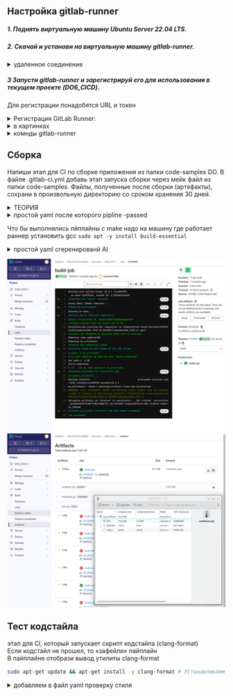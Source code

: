 


## Настройка gitlab-runner

##### 1. Поднять виртуальную машину *Ubuntu Server 22.04 LTS*.
##### 2. Скачай и установи на виртуальную машину *gitlab-runner*.  

<details>
<summary>  удаленное соединение  </summary>
 
Орагнизовать удаленное соединение: доступ в терминал виртуалки с хоста или любой другой виртуальной машины с интерфейсом, что бы вручную не вписывать команды регистарции у установки *gitlab-runner*  
-  в настройках виртуальной машины выбрать адптер сетевой мост.   
`ip a` - запросить адрес, по этому адресу пропинговать с другой машины пинг должен проходить, или с хоста так же проходит пинг

> Включить терминал можно комбинацией `Ctr+Alt+T`

 - проверим что `ssh` работает - `sudo systemctl status sshd`  
 - если не работет включить - `sudo apt-get install ssh` -  раскомитить 22 порт в файле `/etc/ssh/sshd_config`   
-  подключаться с удаленной машины командой - `ssh <username>@<ipname>` - ввесить пароль при запросе   
- установить `gitlab runner` `*https://docs.gitlab.com/runner/install/linux-repository/*`   

> `gitlab-runner status` - Проверяет статус работающего сервиса GitLab Runner.
> для выхода из удоленного соединения в возврата на хост в консоли пишем exit 


</details>

##### 3 Запусти gitlab-runner и зарегистрируй его для использования в текущем проекте (DO6_CICD).

Для регистрации понадобятся URL и токен

<details>
<summary>  Регистрация GitLab Runner: </summary>

1. Запустите команду `gitlab-runner register`  
2. Введите `URL` вашего `GitLab` экземпляра  
3. Введите токен регистрации, который вы скопировали ранее
  -- дальше просто ентер ничего не задавала
5. Придумайте описание для вашего Runner'а. Это может быть что-то вроде "Linux Runner for project X".   
6. Введите теги для Runner'а (через запятую), если нужно. Теги используются для привязки Runner'а к конкретным задачам в вашем CI/CD.   
7. Можно добавить примечание по обслуживанию. Например, указать характеристики сервера. 
8. Выберите тип executor'а. Самые распространенные варианты:
shell: Задачи выполняются непосредственно на сервере, где установлен Runner.  (выбрала этот вариант)
docker: Задачи выполняются в Docker контейнерах. 
Если выбрали docker, нужно будет указать образ, например, alpine. 

</details>

<details>
<summary> в картинках </summary>

![Настройка сети вируальной машины ](image/VM_network.png "Настройка сети вируальной машины ")  
  
![установка ssh при установке убунту](image/install_openSSH.png "установка ssh при установке убунту")  
  
![Возможные ошибки при запуске службы sshd](image/Error_sshd.png "Возможные ошибки при запуске службы sshd")  
  
![проверка статуса службы sshd](image/status_sshd.png "проверка статуса службы sshd")  
  
![результат подключения через sshd](image/ssh_doing_result.png "результат подключения через sshd")  
  
![установка gitlab-runner](image/install_gitlab_runner.png "установка gitlab-runner")  
  
![регистрация gitlab-runner](image/runner_register.png "регистрация gitlab-runner")  



</details>


<details>
<summary> комнды gitlab-runner </summary>
 
```bash
sudo systemctl status gitlab-runner  # проверка статуса
 
gitlab-runner run # Запуск всех раннеров

gitlab-runner list # Список раннеров  

gitlab-runner verify # Проверка раннеров

gitlab-runner unregister --all-runners # Удаление всех раннеров

gitlab-runner unregister --name ${name_runner} # Удаление конкретного раннера

vim /etc/gitlab-runner/config.toml # Файл с конфигурациями раннеров  
```

</details>




##  Сборка

Напиши этап для CI по сборке приложения из папки code-samples DO.
В файле .gitlab-ci.yml добавь этап запуска сборки через мейк файл из папки code-samples.
Файлы, полученные после сборки (артефакты), сохрани в произвольную директорию со сроком хранения 30 дней.

<details>
<summary> ТЕОРИЯ </summary>
 
Скрипт *CI* пишется на *YAML*. `.gitlab-ci.yml` - это единственный файл, который лежит непосредственно в корне проекта. В любых других папках *GitLab* его просто не прочитает, соответственно пайплайн работать не будет.  

Для отладки и для понимания пайплайна можно использовать средство, встроенное в саму оболочку `GitLab: Build -> Pipeline Editor`.  

> Перейдем в Pipeline editor, выберем ветку develop, и нажмем кнопку Configure pipeline. Мы попадем в окно визуального редактора. По идее, команды можно писать в файле .gitlab-ci.yml напрямую. Преимущества визуального редактора – он хорошо подсвечивает ошибки в yaml синтаксисе, и иногда дает базовые подсказки. В остальном – дело вкуса.  

Для визуальной и логической компоновки ваших Jobs, здесь есть так называемые стадии -stages. Не более чем группировка. В процессе работы pipeline – можно будет смотреть, какая стадия и какая jobs в ней выполняется.  

Руководство по разработке шаблонов GitLab CI/CD (устарело)
https://docs.gitlab.com/ee/development/cicd/templates.html

</details>

<details>
<summary> простой yaml после которого pipline -passed  </summary>

```yaml
stages:
  - build

build_job:
  stage: build
  script:
    - echo "Running."
```

![УСпешно выполненный пайплайн ](image/Pipline_OK.png "УСпешно выполненное пйплайна ")  
![УСпешно выполненное задание ](image/Jobs_OK2.png "УСпешно выполненное задание ")  
![УСпешно выполненное задание ](image/Jobs_OK.png "УСпешно выполненное задание ")  
</details>

Что бы выполнялись пйплайны с make надо на машину где работает раннер  установить gcc `sudo apt -y install build-essential`

<details>
<summary> простой yaml сгеренированй AI  </summary>

Чтобы добавить в `.gitlab-ci.yml` этап запуска сборки через make из папки code-samples, нужно добавить новый этап и задание в файл `.gitlab-ci.yml`, указав команду `make` внутри соответствующей директории, например, так:   
```yaml
default:
   # tags: [bash] #нужно будет только если при регистрации ранера бали добавлены теги

stages:          
  - build

# Это задание(job) выполняется на этапе(stage) сборки(build), который выполняется первым.
build-job:       
  stage: build
  script:
    - mkdir -p my_artifacts # Создаем директорию для артифактов
    - cd code-samples/ && make && echo "build completed"
    - cd .. && cp code-samples/* my_artifacts

  artifacts:
    paths:
      - my_artifacts/ # Или my_artifacts.zip
      - echo "artifacts saved"
    expire_in: 30 days # Устанавливаем срок хранения

```

Пояснения:
> **stages:** Определяет последовательность этапов конвейера. В данном случае есть только один этап — build.  
> **build_job:** Название вашего задания сборки.  
>  **stage: build:** Привязывает это задание к этапу build. 
>  **script:** Содержит список команд, которые будут выполнены.  
>**cd code-samples:** Эта команда переходит в директорию code-samples, где находится ваш Makefile.  
> **make build:** Эта команда запускает сборку, как определено в Makefile (предполагая, что там есть цель с названием build). Если ваша цель сборки называется по-другому, замените build на соответствующее имя  
> **artifacts:** Это основная секция для управления артефактами в задании  
> **paths:** Указывает, какие файлы или директории нужно сохранить как артефакты. В примере мы сохраняем все из директории my_artifacts/  
> **expire_in:** 30 days: Устанавливает срок хранения артефакта в днях. Срок хранения по умолчанию равен 30 дням, но это явное указание делает настройку более понятной и защищает от случайных изменений в конфигурации GitLab  

</details>



![результат работы пйплайна ](image/Jobs_artifacts.png "результат работы пйплайна")  
![сохраненные артифакты ](image/artifacts.png "сохраненные артифакты ")  

##   Тест кодстайла

этап для CI, который запускает скрипт кодстайла (clang-format)  
Если кодстайл не прошел, то «зафейли» пайплайн  
В пайплайне отобрази вывод утилиты clang-format  

```bash
sudo apt-get update && apt-get install -y clang-format # Устанавливаем clang-format
```

<details>
<summary> добавляем в файл yaml проверку стиля </summary>
 
```yaml

style-job:
    stage: clang-format
    script:
        - cp materials/linters/.clang-format  code-samples/
        - clang-format -n --Werror --verbose code-samples/*.c
    allow_failure: false
```
Если кодстайл не прошел, то "зафейлить" пайплайн
(Для этого нужно использовать флаг --Werror)
В пайплайне отобразить вывод утилиты clang-format (--verbose)

</details>
